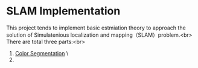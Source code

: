# SLAM Implementation

This project tends to implement basic estmiation theory to approach the solution of Simulatenious localization and mapping（SLAM）problem.\<br>
There are total three parts:\<br>
1. [Color Segmentation](/Color_Segmentation) \
2. 
